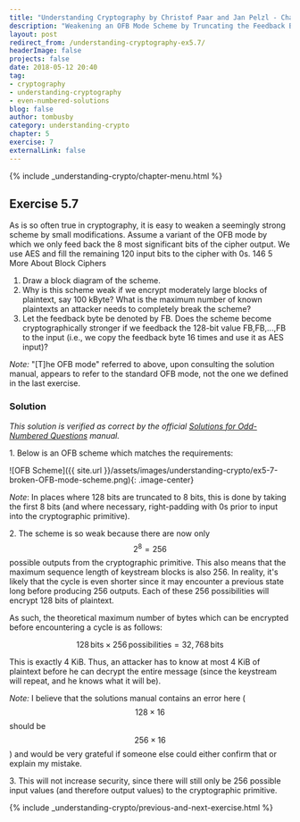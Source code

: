 ```yaml
---
title: "Understanding Cryptography by Christof Paar and Jan Pelzl - Chapter 5 Solutions - Ex5.7"
description: "Weakening an OFB Mode Scheme by Truncating the Feedback Bytes"
layout: post
redirect_from: /understanding-cryptography-ex5.7/
headerImage: false
projects: false
date: 2018-05-12 20:40
tag:
- cryptography
- understanding-cryptography
- even-numbered-solutions
blog: false
author: tombusby
category: understanding-crypto
chapter: 5
exercise: 7
externalLink: false
---
```


{% include _understanding-crypto/chapter-menu.html %}

## Exercise 5.7

As is so often true in cryptography, it is easy to weaken a seemingly strong scheme by small modifications. Assume a variant of the OFB mode by which we only feed back the 8 most significant bits of the cipher output. We use AES and fill the remaining 120 input bits to the cipher with 0s. 146 5 More About Block Ciphers

1. Draw a block diagram of the scheme.
2. Why is this scheme weak if we encrypt moderately large blocks of plaintext, say 100 kByte? What is the maximum number of known plaintexts an attacker needs to completely break the scheme?
3. Let the feedback byte be denoted by FB. Does the scheme become cryptographically stronger if we feedback the 128-bit value FB,FB,...,FB to the input (i.e., we copy the feedback byte 16 times and use it as AES input)?

*Note:* "[T]he OFB mode" referred to above, upon consulting the solution manual, appears to refer to the standard OFB mode, not the one we defined in the last exercise.

### Solution

*This solution is verified as correct by the official [Solutions for Odd-Numbered Questions](http://wiki.crypto.rub.de/Buch/en/download/Understanding_Cryptography_Odd_Solutions.pdf) manual.*

1\. Below is an OFB scheme which matches the requirements:

![OFB Scheme]({{ site.url }}/assets/images/understanding-crypto/ex5-7-broken-OFB-mode-scheme.png){: .image-center}

*Note*: In places where 128 bits are truncated to 8 bits, this is done by taking the first 8 bits (and where necessary, right-padding with 0s prior to input into the cryptographic primitive).

2\. The scheme is so weak because there are now only $$ 2^8 = 256 $$ possible outputs from the cryptographic primitive. This also means that the maximum sequence length of keystream blocks is also 256. In reality, it's likely that the cycle is even shorter since it may encounter a previous state long before producing 256 outputs. Each of these 256 possibilities will encrypt 128 bits of plaintext.

As such, the theoretical maximum number of bytes which can be encrypted before encountering a cycle is as follows:

$$ 128\,\mathsf{bits} \times 256\,\mathsf{possibilities} = 32,768\,\mathsf{bits} $$

This is exactly 4 KiB. Thus, an attacker has to know at most 4 KiB of plaintext before he can decrypt the entire message (since the keystream will repeat, and he knows what it will be).

*Note:* I believe that the solutions manual contains an error here ($$ 128 \times 16 $$ should be $$ 256 \times 16 $$) and would be very grateful if someone else could either confirm that or explain my mistake.

3\. This will not increase security, since there will still only be 256 possible input values (and therefore output values) to the cryptographic primitive.

{% include _understanding-crypto/previous-and-next-exercise.html %}
